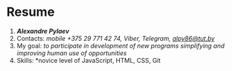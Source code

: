 # Resume
1.	_**Alexandre Pylaev**_
2.	Contacts: *mobile +375 29 771 42 74, Viber, Telegram, alpy86@tut.by*
3.	My goal: *to participate in development of new programs simplifying and improving human use of opportunities*
4.	Skills: *novice level of JavaScript, HTML, CSS, Git